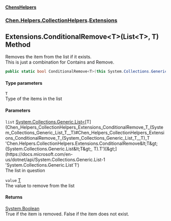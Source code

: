 
#### [ChensHelpers](index 'index')

### [Chen.Helpers.CollectionHelpers](Chen_Helpers_CollectionHelpers 'Chen.Helpers.CollectionHelpers').[Extensions](Chen_Helpers_CollectionHelpers_Extensions 'Chen.Helpers.CollectionHelpers.Extensions')

## Extensions.ConditionalRemove&lt;T&gt;(List&lt;T&gt;, T) Method
Removes the item from the list if it exists.  
This is just a combination for Contains and Remove.  
```csharp
public static bool ConditionalRemove<T>(this System.Collections.Generic.List<T> list, T value);
```

#### Type parameters
<a name='Chen_Helpers_CollectionHelpers_Extensions_ConditionalRemove_T_(System_Collections_Generic_List_T__T)_T'></a>
`T`  
Type of the items in the list
  

#### Parameters
<a name='Chen_Helpers_CollectionHelpers_Extensions_ConditionalRemove_T_(System_Collections_Generic_List_T__T)_list'></a>
`list` [System.Collections.Generic.List&lt;](https://docs.microsoft.com/en-us/dotnet/api/System.Collections.Generic.List-1 'System.Collections.Generic.List`1')[T](Chen_Helpers_CollectionHelpers_Extensions_ConditionalRemove_T_(System_Collections_Generic_List_T__T)#Chen_Helpers_CollectionHelpers_Extensions_ConditionalRemove_T_(System_Collections_Generic_List_T__T)_T 'Chen.Helpers.CollectionHelpers.Extensions.ConditionalRemove&lt;T&gt;(System.Collections.Generic.List&lt;T&gt;, T).T')[&gt;](https://docs.microsoft.com/en-us/dotnet/api/System.Collections.Generic.List-1 'System.Collections.Generic.List`1')  
The list in question
  
<a name='Chen_Helpers_CollectionHelpers_Extensions_ConditionalRemove_T_(System_Collections_Generic_List_T__T)_value'></a>
`value` [T](Chen_Helpers_CollectionHelpers_Extensions_ConditionalRemove_T_(System_Collections_Generic_List_T__T)#Chen_Helpers_CollectionHelpers_Extensions_ConditionalRemove_T_(System_Collections_Generic_List_T__T)_T 'Chen.Helpers.CollectionHelpers.Extensions.ConditionalRemove&lt;T&gt;(System.Collections.Generic.List&lt;T&gt;, T).T')  
The value to remove from the list
  

#### Returns
[System.Boolean](https://docs.microsoft.com/en-us/dotnet/api/System.Boolean 'System.Boolean')  
True if the item is removed. False if the item does not exist.
